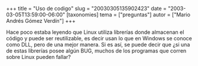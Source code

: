 +++
title = "Uso de codigo"
slug = "20030305135902423"
date = "2003-03-05T13:59:00-06:00"
[taxonomies]
tema = ["preguntas"]
autor = ["Mario Andrés Gómez Verdín"]
+++

Hace poco estaba leyendo que Linux utiliza librerías donde almacenan el
código y puede ser reutilizable, es decir usan lo que en Windows se
conoce como DLL, pero de una mejor manera. Si es así, se puede decir que
¿si una de estas librerías posee algún BUG, muchos de los programas que
corren sobre Linux pueden fallar?


